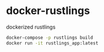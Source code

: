 # docker-rustlings
dockerized rustlings

```bash
docker-compose -p rustlings build
docker run -it rustlings_app:latest
```
